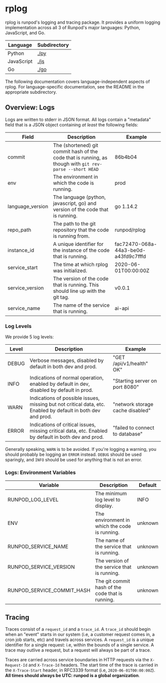 # rplog

rplog is runpod's logging and tracing package. It provides a uniform logging implementation across all 3 of Runpod's major languages: Python, JavaScript, and Go. 

| Language | Subdirectory |
|----------|--------------|
| Python | [./py](./py) |
| JavaScript | [./js](./js) |
| Go | [./go](./go) |


The following documentation covers language-independent aspects of rplog. For language-specific documentation, see the README in the appropriate subdirectory.

## Overview: Logs
Logs are written to stderr in JSON format. All logs contain a "metadata" field that is a JSON object containing _at least_ the following fields:

| Field | Description | Example |
|-------|-------------| ------- |
| commit | The (shortened) git commit hash of the code that is running, as though with `git rev-parse --short HEAD` | 86b4b04
| env | The environment in which the code is running. | prod
| language_version | The language (python, javascript, go) and version of the code that is running. | go 1.14.2
| repo_path | The path to the git repository that the code is running from. | runpod/rplog
| instance_id | A unique identifier for the instance of the code that is running. | fac72470-068a-44a3-be0d-a43fd9c7fffd
| service_start | The time at which rplog was initialized. | 2020-06-01T00:00:00Z
| service_version | The version of the code that is running. This should line up with the git tag. | v0.0.1
| service_name | The name of the service that is running. | ai-api


### Log Levels

We provide 5 log levels:

| Level | Description | Example |
|-------|-------------| ------- |
| DEBUG | Verbose messages, disabled by default in both dev and prod. | "GET /api/v1/health" OK"
| INFO | Indications of normal operation, enabled by default in dev, disabled by default in prod. | "Starting server on port 8080"
| WARN | Indications of possible issues, missing but not critical data, etc. Enabled by default in both dev and prod. | "network storage cache disabled"
| ERROR | Indications of critical issues, missing critical data, etc. Enabled by default in both dev and prod. | "failed to connect to database"


Generally speaking, `WARN` is to be avoided. If you're logging a warning, you should probably be logging an `ERROR` instead. `DEBUG` should be used sparingly, and `INFO` should be used for anything that is not an error.




### Logs: Environment Variables

| Variable | Description | Default |
|----------|-------------|---------|
| RUNPOD_LOG_LEVEL | The minimum log level to display. | INFO |
| ENV | The environment in which the code is running. | unknown |
| RUNPOD_SERVICE_NAME | The name of the service that is running. | unknown |
| RUNPOD_SERVICE_VERSION | The version of the service that is running. | unknown |
| RUNPOD_SERVICE_COMMIT_HASH | The git commit hash of the code that is running. | unknown |



## Tracing
Traces consist of a `request_id` and a `trace_id`. A `trace_id` should begin when an "event" starts in our system (i.e, a customer request comes in, a cron job starts, etc) and travels across services. A `request_id` is a unique identifier for a single request: i.e, within the bounds of a single service. A trace may outlive a request, but a request will always be part of a trace.

Traces are carried across service boundaries in HTTP requests via the `X-Request-Id` and `X-Trace-Id` headers. The start time of the trace is carried in the `X-Trace-Start` header, in RFC3339 format (i.e, `2020-06-01T00:00:00Z`). **All times should always be UTC: runpod is a global organization**.



